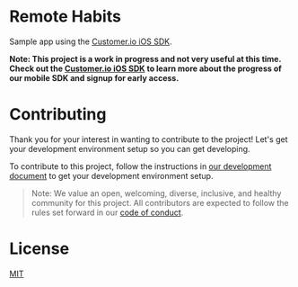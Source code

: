 # Remote Habits

Sample app using the [Customer.io iOS SDK](https://github.com/customerio/customerio-ios). 

**Note: This project is a work in progress and not very useful at this time. Check out the [Customer.io iOS SDK](https://github.com/customerio/customerio-ios) to learn more about the progress of our mobile SDK and signup for early access.**

# Contributing

Thank you for your interest in wanting to contribute to the project! Let's get your development environment setup so you can get developing.

To contribute to this project, follow the instructions in [our development document](docs/dev-notes/DEVELOPMENT.md) to get your development environment setup. 

> Note: We value an open, welcoming, diverse, inclusive, and healthy community for this project. All contributors are expected to follow the rules set forward in our [code of conduct](CODE_OF_CONDUCT.md). 

# License

[MIT](LICENSE)